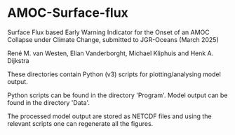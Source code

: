 # AMOC-Surface-flux

Surface Flux based Early Warning Indicator for the Onset of an AMOC Collapse under Climate Change, submitted to JGR-Oceans (March 2025)

René M. van Westen, Elian Vanderborght, Michael Kliphuis and Henk A. Dijkstra

These directories contain Python (v3) scripts for plotting/analysing model output.

Python scripts can be found in the directory 'Program'.
Model output can be found in the directory 'Data'.

The processed model output are stored as NETCDF files and using the relevant scripts one can regenerate all the figures.
